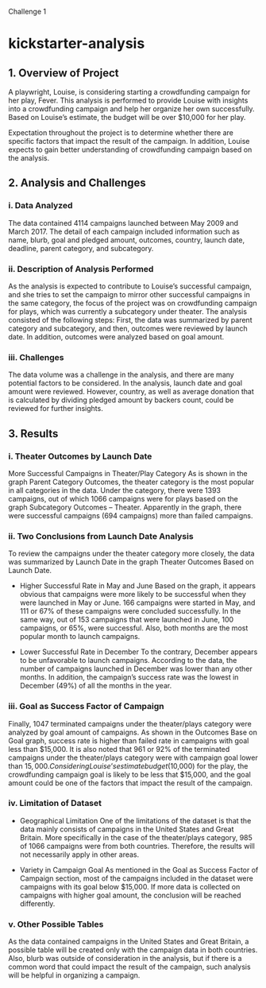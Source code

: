 Challenge 1
# kickstarter-analysis

## 1. Overview of Project
A playwright, Louise, is considering starting a crowdfunding campaign for her play, Fever. This analysis is performed to provide Louise with insights into a crowdfunding campaign and help her organize her own successfully. Based on Louise’s estimate, the budget will be over $10,000 for her play.

Expectation throughout the project is to determine whether there are specific factors that impact the result of the campaign. In addition, Louise expects to gain better understanding of crowdfunding campaign based on the analysis.

## 2. Analysis and Challenges
### i. Data Analyzed
The data contained 4114 campaigns launched between May 2009 and March 2017. The detail of each campaign included information such as name, blurb, goal and pledged amount, outcomes, country, launch date, deadline, parent category, and subcategory.

### ii. Description of Analysis Performed
As the analysis is expected to contribute to Louise’s successful campaign, and she tries to set the campaign to mirror other successful campaigns in the same category, the focus of the project was on crowdfunding campaign for plays, which was currently a subcategory under theater. The analysis consisted of the following steps: First, the data was summarized by parent category and subcategory, and then, outcomes were reviewed by launch date. In addition, outcomes were analyzed based on goal amount.

### iii. Challenges
The data volume was a challenge in the analysis, and there are many potential factors to be considered. In the analysis, launch date and goal amount were reviewed. However, country, as well as average donation that is calculated by dividing pledged amount by backers count, could be reviewed for further insights.


## 3. Results
### i. Theater Outcomes by Launch Date
More Successful Campaigns in Theater/Play Category
As is shown in the graph Parent Category Outcomes, the theater category is the most popular in all categories in the data. Under the category, there were 1393 campaigns, out of which 1066 campaigns were for plays based on the graph Subcategory Outcomes – Theater. Apparently in the graph, there were successful campaigns (694 campaigns) more than failed campaigns.  

### ii. Two Conclusions from Launch Date Analysis
To review the campaigns under the theater category more closely, the data was summarized by Launch Date in the graph Theater Outcomes Based on Launch Date.

* Higher Successful Rate in May and June
Based on the graph, it appears obvious that campaigns were more likely to be successful when they were launched in May or June. 166 campaigns were started in May, and 111 or 67% of these campaigns were concluded successfully. In the same way, out of 153 campaigns that were launched in June, 100 campaigns, or 65%, were successful. Also, both months are the most popular month to launch campaigns.

* Lower Successful Rate in December
To the contrary, December appears to be unfavorable to launch campaigns. According to the data, the number of campaigns launched in December was lower than any other months. In addition, the campaign’s success rate was the lowest in December (49%) of all the months in the year.

### iii. Goal as Success Factor of Campaign
Finally, 1047 terminated campaigns under the theater/plays category were analyzed by goal amount of campaigns. As shown in the Outcomes Base on Goal graph, success rate is higher than failed rate in campaigns with goal less than $15,000. It is also noted that 961 or 92% of the terminated campaigns under the theater/plays category were with campaign goal lower than $15,000. Considering Louise’s estimate budget ($10,000) for the play, the crowdfunding campaign goal is likely to be less that $15,000, and the goal amount could be one of the factors that impact the result of the campaign.

### iv. Limitation of Dataset
* Geographical Limitation
One of the limitations of the dataset is that the data mainly consists of campaigns in the United States and Great Britain. More specifically in the case of the theater/plays category, 985 of 1066 campaigns were from both countries. Therefore, the results will not necessarily apply in other areas.

* Variety in Campaign Goal
As mentioned in the Goal as Success Factor of Campaign section, most of the campaigns included in the dataset were campaigns with its goal below $15,000. If more data is collected on campaigns with higher goal amount, the conclusion will be reached differently.

### v. Other Possible Tables
As the data contained campaigns in the United States and Great Britain, a possible table will be created only with the campaign data in both countries. Also, blurb was outside of consideration in the analysis, but if there is a common word that could impact the result of the campaign, such analysis will be helpful in organizing a campaign.
